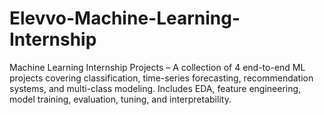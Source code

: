 # Elevvo-Machine-Learning-Internship
Machine Learning Internship Projects – A collection of 4 end-to-end ML projects covering classification, time-series forecasting, recommendation systems, and multi-class modeling. Includes EDA, feature engineering, model training, evaluation, tuning, and interpretability.
